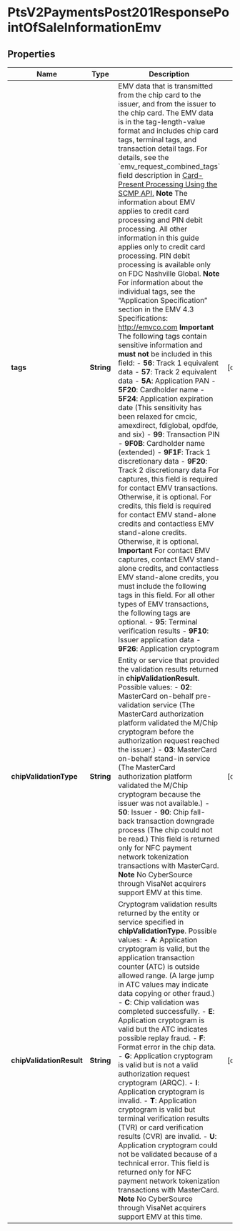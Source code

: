 
# PtsV2PaymentsPost201ResponsePointOfSaleInformationEmv

## Properties
Name | Type | Description | Notes
------------ | ------------- | ------------- | -------------
**tags** | **String** | EMV data that is transmitted from the chip card to the issuer, and from the issuer to the chip card. The EMV data is in the tag-length-value format and includes chip card tags, terminal tags, and transaction detail tags.  For details, see the &#x60;emv_request_combined_tags&#x60; field description in [Card-Present Processing Using the SCMP API.](https://apps.cybersource.com/library/documentation/dev_guides/Retail_SCMP_API/html/wwhelp/wwhimpl/js/html/wwhelp.htm)  **Note** The information about EMV applies to credit card processing and PIN debit processing. All other information in this guide applies only to credit card processing. PIN debit processing is available only on FDC Nashville Global.  **Note** For information about the individual tags, see the “Application Specification” section in the EMV 4.3 Specifications: http://emvco.com  **Important** The following tags contain sensitive information and **must not** be included in this field:   - **56**: Track 1 equivalent data  - **57**: Track 2 equivalent data  - **5A**: Application PAN  - **5F20**: Cardholder name  - **5F24**: Application expiration date (This sensitivity has been relaxed for cmcic, amexdirect, fdiglobal, opdfde, and six)  - **99**: Transaction PIN  - **9F0B**: Cardholder name (extended)  - **9F1F**: Track 1 discretionary data  - **9F20**: Track 2 discretionary data  For captures, this field is required for contact EMV transactions. Otherwise, it is optional.  For credits, this field is required for contact EMV stand-alone credits and contactless EMV stand-alone credits. Otherwise, it is optional.  **Important** For contact EMV captures, contact EMV stand-alone credits, and contactless EMV stand-alone credits, you must include the following tags in this field. For all other types of EMV transactions, the following tags are optional.   - **95**: Terminal verification results  - **9F10**: Issuer application data  - **9F26**: Application cryptogram  |  [optional]
**chipValidationType** | **String** | Entity or service that provided the validation results returned in **chipValidationResult**.  Possible values:  - **02**: MasterCard on-behalf pre-validation service (The MasterCard authorization platform validated the M/Chip cryptogram before the authorization request reached the issuer.)  - **03**: MasterCard on-behalf stand-in service (The MasterCard authorization platform validated the M/Chip cryptogram because the issuer was not available.)  - **50**: Issuer  - **90**: Chip fall-back transaction downgrade process (The chip could not be read.)  This field is returned only for NFC payment network tokenization transactions with MasterCard.  **Note** No CyberSource through VisaNet acquirers support EMV at this time.  |  [optional]
**chipValidationResult** | **String** | Cryptogram validation results returned by the entity or service specified in **chipValidationType**.  Possible values: - **A**: Application cryptogram is valid, but the application transaction counter (ATC) is outside allowed range. (A large jump in ATC values may indicate data copying or other fraud.) - **C**: Chip validation was completed successfully. - **E**: Application cryptogram is valid but the ATC indicates possible replay fraud. - **F**: Format error in the chip data. - **G**: Application cryptogram is valid but is not a valid authorization request cryptogram (ARQC). - **I**: Application cryptogram is invalid. - **T**: Application cryptogram is valid but terminal verification results (TVR) or card verification results (CVR) are invalid. - **U**: Application cryptogram could not be validated because of a technical error.  This field is returned only for NFC payment network tokenization transactions with MasterCard.  **Note** No CyberSource through VisaNet acquirers support EMV at this time.  |  [optional]



